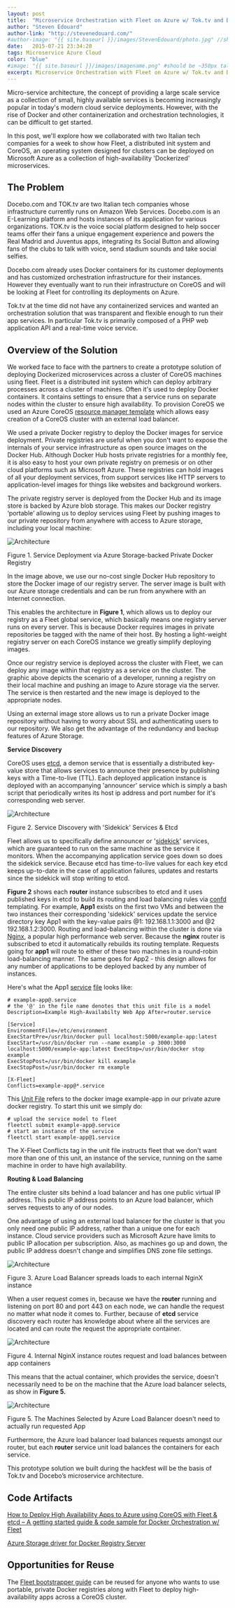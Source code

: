 ```yaml
---
layout: post
title:  "Microservice Orchestration with Fleet on Azure w/ Tok.tv and Docebo.com"
author: "Steven Edouard"
author-link: "http://stevenedouard.com/"
#author-image: "{{ site.baseurl }}/images/StevenEdouard/photo.jpg" //should be square dimensions
date:   2015-07-21 23:34:28
tags: Microservice Azure Cloud
color: "blue"
#image: "{{ site.baseurl }}/images/imagename.png" #should be ~350px tall
excerpt: Microservice Orchestration with Fleet on Azure w/ Tok.tv and Docebo.com
---
```


Micro-service architecture, the concept of providing a large scale service as a collection of small, highly available services is becoming increasingly popular in today's modern cloud service deployments. However, with the rise of Docker and other containerization and orchestration technologies, it can be difficult to get started.

In this post, we'll explore how we collaborated with two Italian tech companies for a week to show how Fleet, a distributed init system and CoreOS, an operating system designed for clusters can be deployed on Microsoft Azure as a collection of high-availability 'Dockerized' microservices.

## The Problem

Docebo.com and TOK.tv are two Italian tech companies whose infrastructure currently runs on Amazon Web Services. Docebo.com is an E-Learning platform and hosts instances of its application for various organizations. TOK.tv is the voice social platform designed to help soccer teams offer their fans a unique engagement experience and powers the Real Madrid and Juventus apps, integrating its Social Button and allowing fans of the clubs to talk with voice, send stadium sounds and take social selfies.

Docebo.com already uses Docker containers for its customer deployments and has customized orchestration infrastructure for their instances. However they eventually want to run their infrastructure on CoreOS and will be looking at Fleet for controlling its deployments on Azure.

Tok.tv at the time did not have any containerized services and wanted an orchestration solution that was transparent and flexible enough to run their app services. In particular Tok.tv is primarily composed of a PHP web application API and a real-time voice service.

## Overview of the Solution

We worked face to face with the partners to create a prototype solution of deploying Dockerized microservices across a cluster of CoreOS machines using fleet. Fleet is a distributed init system which can deploy arbitrary processes across a cluster of machines. Often it's used to deploy Docker containers. It contains settings to ensure that a service runs on separate nodes within the cluster to ensure high availability. To provision CoreOS we used an Azure CoreOS [resource manager template](https://github.com/Azure/azure-quickstart-templates/tree/master/coreos-with-fleet-multivm) which allows easy creation of a CoreOS cluster with an external load balancer.

We used a private Docker registry to deploy the Docker images for service deployment. Private registries are useful when you don't want to expose the internals of your service infrastructure as open source images on the Docker Hub. Although Docker Hub hosts private registries for a monthly fee, it is also easy to host your own private registry on premesis or on other cloud platforms such as Microsoft Azure. These registries can hold images of all your deployment services, from support services like HTTP servers to application-level images for things like websites and background workers.

The private registry server is deployed from the Docker Hub and its image store is backed by Azure blob storage. This makes our Docker registry ‘portable’ allowing us to deploy services using Fleet by pushing images to our private repository from anywhere with access to Azure storage, including your local machine:

![Architecture]({{site.baseurl}}/images/2015-07-21-TokTvDoceboFleetCaseStudy_images/image001.png)

Figure 1\. Service Deployment via Azure Storage-backed Private Docker Registry

In the image above, we use our no-cost single Docker Hub repository to store the Docker image of our registry server. The server image is built with our Azure storage credentials and can be run from anywhere with an Internet connection.

This enables the architecture in **Figure 1**, which allows us to deploy our registry as a Fleet global service, which basically means one registry server runs on every server. This is because Docker requires images in private repositories be tagged with the name of their host. By hosting a light-weight registry server on each CoreOS instance we greatly simplify deploying images.

Once our registry service is deployed across the cluster with Fleet, we can deploy any image within that registry as a service on the cluster. The graphic above depicts the scenario of a developer, running a registry on their local machine and pushing an image to Azure storage via the server. The service is then restarted and the new image is deployed to the appropriate nodes.

Using an external image store allows us to run a private Docker image repository without having to worry about SSL and authenticating users to our repository. We also get the advantage of the redundancy and backup features of Azure Storage.

**Service Discovery**

CoreOS uses <u>etcd</u>, a demon service that is essentially a distributed key-value store that allows services to announce their presence by publishing keys with a Time-to-live (TTL). Each deployed application instance is deployed with an accompanying 'announcer' service which is simply a bash script that periodically writes its host ip address and port number for it's corresponding web server.

![Architecture]({{site.baseurl}}/images/2015-07-21-TokTvDoceboFleetCaseStudy_images/image002.png)

Figure 2\. Service Discovery with 'Sidekick' Services & Etcd

Fleet allows us to specifically define announcer or '[sidekick](https://coreos.com/docs/launching-containers/launching/launching-containers-fleet/#run-a-simple-sidekick)' services, which are guaranteed to run on the same machine as the service it monitors. When the accompanying application service goes down so does the sidekick service. Because etcd has time-to-live values for each key etcd keeps up-to-date in the case of application failures, updates and restarts since the sidekick will stop writing to etcd.

**Figure 2** shows each **router** instance subscribes to etcd and it uses published keys in etcd to build its routing and load balancing rules via [confd](https://github.com/kelseyhightower/confd) templating. For example, **App1** exists on the first two VMs and between the two instances their corresponding 'sidekick' services update the service directory key App1 with the key-value pairs @1: 192.168.1.1:3000 and @2 192.168.1.2:3000\. Routing and load-balancing within the cluster is done via [Nginx](http://nginx.org/en), a popular high performance web server. Because the **nginx** router is subscribed to etcd it automatically rebuilds its routing template. Requests going for **app1** will route to either of these two machines in a round-robin load-balancing manner. The same goes for App2 - this design allows for any number of applications to be deployed backed by any number of instances.

Here's what the App1 [service](file:///\\Users\steve\Documents\fleet-boostrapper\example-app\example-app@.service) [file](https://github.com/sedouard/fleet-bootstrapper/blob/master/example-app/example-app%40.service) looks like:

```
# example-app@.service
# the '@' in the file name denotes that this unit file is a model Description=Example High-Availabilty Web App After=router.service  

[Service]
EnvironmentFile=/etc/environment
ExecStartPre=/usr/bin/docker pull localhost:5000/example-app:latest
ExecStart=/usr/bin/docker run --name example -p 3000:3000 localhost:5000/example-app:latest ExecStop=/usr/bin/docker stop example
ExecStopPost=/usr/bin/docker kill example
ExecStopPost=/usr/bin/docker rm example

[X-Fleet]
Conflicts=example-app@*.service
```

This [Unit File](https://coreos.com/docs/launching-containers/launching/fleet-unit-files/) refers to the docker image example-app in our private azure docker registry. To start this unit we simply do:

```
# upload the service model to fleet
fleetctl submit example-app@.service
# start an instance of the service
fleetctl start example-app@1.service
```

The X-Fleet Conflicts tag in the unit file instructs fleet that we don't want more than one of this unit, an instance of the service, running on the same machine in order to have high availability.

**Routing & Load Balancing**

The entire cluster sits behind a load balancer and has one public virtual IP address. This public IP address points to an Azure load balancer, which serves requests to any of our nodes.

One advantage of using an external load balancer for the cluster is that you only need one public IP address, rather than a unique one for each instance. Cloud service providers such as Microsoft Azure have limits to public IP allocation per subscription. Also, as machines go up and down, the public IP address doesn't change and simplifies DNS zone file settings.

![Architecture]({{site.baseurl}}/images/2015-07-21-TokTvDoceboFleetCaseStudy_images/image003.png)

Figure 3\. Azure Load Balancer spreads loads to each internal NginX instance

When a user request comes in, because we have the **router** running and listening on port 80 and port 443 on each node, we can handle the request no matter what node it comes to. Further, because of **etcd** service discovery each router has knowledge about where all the services are located and can route the request the appropriate container.

![Architecture]({{site.baseurl}}/images/2015-07-21-TokTvDoceboFleetCaseStudy_images/image004.png)

Figure 4\. Internal NginX instance routes request and load balances between app containers

This means that the actual container, which provides the service, doesn't necessarily need to be on the machine that the Azure load balancer selects, as show in **Figure 5.**

![Architecture]({{site.baseurl}}/images/2015-07-21-TokTvDoceboFleetCaseStudy_images/image005.png)

Figure 5\. The Machines Selected by Azure Load Balancer doesn't need to actually run requested App

Furthermore, the Azure load balancer load balances requests amongst our router, but each **router** service unit load balances the containers for each service.

This prototype solution we built during the hackfest will be the basis of Tok.tv and Docebo’s microservice architecture.

## Code Artifacts

[How to Deploy High Availability Apps to Azure using CoreOS with Fleet & etcd  – A getting started guide & code sample for Docker Orchestration w/ Fleet](https://github.com/sedouard/fleet-bootstrapper)

[Azure Storage driver for Docker Registry Server](https://github.com/docker/distribution/blob/master/docs/storage-drivers/azure.md)

## Opportunities for Reuse

The [Fleet bootstrapper guide](https://github.com/sedouard/fleet-bootstrapper) can be reused for anyone who wants to use portable, private Docker registries along with Fleet to deploy high-availability apps across a CoreOS cluster.
